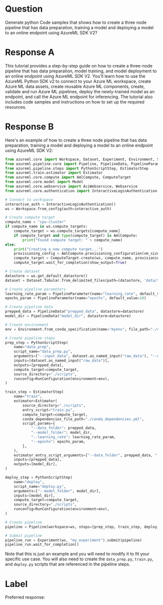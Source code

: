 
# Question

Generate python Code samples that shows how to create a three node pipeline that has data preparation, training a model and deploying a model to an online endpoint using AzureML SDK V2?

# Response A

This tutorial provides a step-by-step guide on how to create a three-node pipeline that has data preparation, model training, and model deployment to an online endpoint using AzureML SDK V2. You'll learn how to use the AzureML Python SDK v2 to connect to your Azure ML workspace, create Azure ML data assets, create reusable Azure ML components, create, validate and run Azure ML pipelines, deploy the newly-trained model as an endpoint, and call the Azure ML endpoint for inferencing. The tutorial also includes code samples and instructions on how to set up the required resources.

# Response B

Here's an example of how to create a three node pipeline that has data preparation, training a model and deploying a model to an online endpoint using AzureML SDK V2:

```python
from azureml.core import Workspace, Dataset, Experiment, Environment, ScriptRunConfig
from azureml.pipeline.core import Pipeline, PipelineData, PipelineParameter
from azureml.pipeline.steps import PythonScriptStep, EstimatorStep
from azureml.train.estimator import Estimator
from azureml.core.compute import AmlCompute, ComputeTarget
from azureml.core.model import Model
from azureml.core.webservice import AciWebservice, Webservice
from azureml.core.authentication import InteractiveLoginAuthentication

# Connect to workspace
interactive_auth = InteractiveLoginAuthentication()
ws = Workspace.from_config(auth=interactive_auth)

# Create compute target
compute_name = "cpu-cluster"
if compute_name in ws.compute_targets:
    compute_target = ws.compute_targets[compute_name]
    if compute_target and type(compute_target) is AmlCompute:
        print("Found compute target: " + compute_name)
else:
    print("Creating a new compute target...")
    provisioning_config = AmlCompute.provisioning_configuration(vm_size="STANDARD_D2_V2", min_nodes=0, max_nodes=4)
    compute_target = ComputeTarget.create(ws, compute_name, provisioning_config)
    compute_target.wait_for_completion(show_output=True)

# Create dataset
datastore = ws.get_default_datastore()
dataset = Dataset.Tabular.from_delimited_files(path=(datastore, 'data/train.csv'))

# Create pipeline parameters
learning_rate_param = PipelineParameter(name="learning_rate", default_value=0.01)
epochs_param = PipelineParameter(name="epochs", default_value=10)

# Create pipeline data
prepped_data = PipelineData("prepped_data", datastore=datastore)
model_dir = PipelineData("model_dir", datastore=datastore)

# Create environment
env = Environment.from_conda_specification(name="myenv", file_path="./conda_dependencies.yml")

# Create pipeline steps
prep_step = PythonScriptStep(
    name="data_prep",
    script_name="data_prep.py",
    arguments=["--input_data", dataset.as_named_input("raw_data"), "--output_prepped_data", prepped_data],
    inputs=[dataset.as_named_input("raw_data")],
    outputs=[prepped_data],
    compute_target=compute_target,
    source_directory="./scripts",
    runconfig=RunConfiguration(environment=env),
)

train_step = EstimatorStep(
    name="train",
    estimator=Estimator(
        source_directory="./scripts",
        entry_script="train.py",
        compute_target=compute_target,
        conda_dependencies_file_path="./conda_dependencies.yml",
        script_params={
            "--data_folder": prepped_data,
            "--model_folder": model_dir,
            "--learning_rate": learning_rate_param,
            "--epochs": epochs_param,
        },
    ),
    estimator_entry_script_arguments=["--data_folder", prepped_data, "--model_folder", model_dir],
    inputs=[prepped_data],
    outputs=[model_dir],
)

deploy_step = PythonScriptStep(
    name="deploy",
    script_name="deploy.py",
    arguments=["--model_folder", model_dir],
    inputs=[model_dir],
    compute_target=compute_target,
    source_directory="./scripts",
    runconfig=RunConfiguration(environment=env),
)

# Create pipeline
pipeline = Pipeline(workspace=ws, steps=[prep_step, train_step, deploy_step])

# Submit pipeline
pipeline_run = Experiment(ws, "my_experiment").submit(pipeline)
pipeline_run.wait_for_completion()
```

Note that this is just an example and you will need to modify it to fit your specific use case. You will also need to create the `data_prep.py`, `train.py`, and `deploy.py` scripts that are referenced in the pipeline steps.

# Label

Preferred response: 
